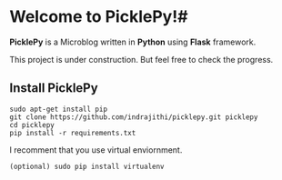 # Welcome to PicklePy!#

**PicklePy** is a Microblog written in **Python** using **Flask** framework. 

This project is under construction. But feel free to check the progress. 

Install PicklePy
---------------
```
sudo apt-get install pip
git clone https://github.com/indrajithi/picklepy.git picklepy
cd picklepy
pip install -r requirements.txt
```  
I recomment that you use virtual enviornment.
```
(optional) sudo pip install virtualenv
```


